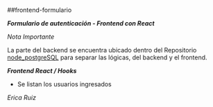 ##frontend-formulario

***Formulario de autenticación - Frontend con React***

*Nota Importante*

La parte del backend se encuentra ubicado dentro del Repositorio [node_postgreSQL](https://github.com/Erica1912/node_postgreSQL)
para separar las lógicas, del backend y el frontend.

***Frontend React / Hooks***

- Se listan los usuarios ingresados

*Erica Ruiz*
